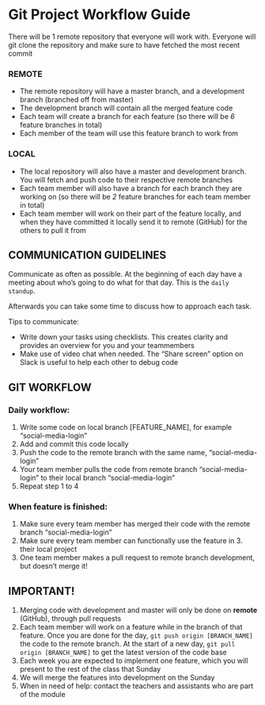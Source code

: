 # Git Project Workflow Guide

There will be 1 remote repository that everyone will work with. Everyone will git clone the repository and make sure to have fetched the most recent commit

### REMOTE

- The remote repository will have a master branch, and a development branch (branched off from master)
- The development branch will contain all the merged feature code
- Each team will create a branch for each feature (so there will be _6_ feature branches in total)
- Each member of the team will use this feature branch to work from

### LOCAL

- The local repository will also have a master and development branch. You will fetch and push code to their respective remote branches
- Each team member will also have a branch for each branch they are working on (so there will be _2_ feature branches for each team member in total)
- Each team member will work on their part of the feature locally, and when they have committed it locally send it to remote (GitHub) for the others to pull it from

## COMMUNICATION GUIDELINES

Communicate as often as possible. At the beginning of each day have a meeting about who’s going to do what for that day. This is the `daily standup`.

Afterwards you can take some time to discuss how to approach each task.

Tips to communicate:

- Write down your tasks using checklists. This creates clarity and provides an overview for you and your teammembers
- Make use of video chat when needed. The “Share screen” option on Slack is useful to help each other to debug code

## GIT WORKFLOW

### Daily workflow:

1. Write some code on local branch [FEATURE_NAME], for example “social-media-login”
2. Add and commit this code locally
3. Push the code to the remote branch with the same name, “social-media-login”
4. Your team member pulls the code from remote branch “social-media-login” to their local branch “social-media-login”
5. Repeat step 1 to 4

### When feature is finished:

1. Make sure every team member has merged their code with the remote branch “social-media-login”
2. Make sure every team member can functionally use the feature in 3. their local project
3. One team member makes a pull request to remote branch development, but doesn’t merge it!

## IMPORTANT!

1. Merging code with development and master will only be done on **remote** (GitHub), through pull requests
2. Each team member will work on a feature while in the branch of that feature. Once you are done for the day, `git push origin [BRANCH_NAME]` the code to the remote branch. At the start of a new day, `git pull origin [BRANCH_NAME]` to get the latest version of the code base
3. Each week you are expected to implement one feature, which you will present to the rest of the class that Sunday
4. We will merge the features into development on the Sunday
5. When in need of help: contact the teachers and assistants who are part of the module
